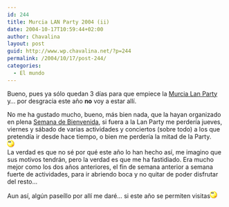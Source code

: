 ```yaml
---
id: 244
title: Murcia LAN Party 2004 (ii)
date: 2004-10-17T10:59:44+02:00
author: Chavalina
layout: post
guid: http://www.wp.chavalina.net/?p=244
permalink: /2004/10/17/post-244/
categories:
  - El mundo
---
```

Bueno, pues ya s&oacute;lo quedan 3 d&iacute;as para que empiece la <a href="http://www.murcialanparty.com/" target="_blank">Murcia Lan Party</a> y… por desgracia este a&ntilde;o **no** voy a estar all&iacute;.

No me ha gustado mucho, bueno, más bien nada, que la hayan organizado en plena <a href="http://www.um.es/bienvenida/" target="_blank">Semana de Bienvenida</a>, si fuera a la Lan Party me perder&iacute;a jueves, viernes y sábado de varias actividades y conciertos (sobre todo) a los que pretend&iacute;a ir desde hace tiempo, o bien me perder&iacute;a la mitad de la Party.  
![emo](/imagenes/emoticonos/pensativo.gif)  
La verdad es que no sé por qué este a&ntilde;o lo han hecho as&iacute;, me imagino que sus motivos tendrán, pero la verdad es que me ha fastidiado. Era mucho mejor como los dos a&ntilde;os anteriores, el fin de semana anterior a semana fuerte de actividades, para ir abriendo boca y no quitar de poder disfrutar del resto…

Aun as&iacute;, alg&uacute;n pase&iacute;llo por all&iacute; me daré… si este a&ntilde;o se permiten visitas![emo](/imagenes/emoticonos/pensativo.gif)